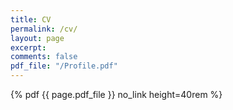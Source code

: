 ```yaml
---
title: CV
permalink: /cv/
layout: page
excerpt: 
comments: false
pdf_file: "/Profile.pdf"
---
```

 {% pdf {{ page.pdf_file }} no_link height=40rem %}